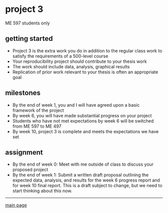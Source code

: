 
# project 3

ME 597 students only

## getting started

  - Project 3 is the extra work you do in addition to the regular class
    work to satisfy the requirements of a 500-level course  
  - Your reproducibility project should contribute to your thesis work  
  - The work should include data, analysis, graphical results
  - Replication of prior work relevant to your thesis is often an
    appropriate goal

## milestones

  - By the end of week 1, you and I will have agreed upon a basic
    framework of the project
  - By week 6, you will have made substantial progress on your project
  - Students who have not met expectations by week 6 will be switched
    from ME 597 to ME 497
  - By week 10, project 3 is complete and meets the expectations we have
    set

## assignment

  - By the end of week 0: Meet with me outside of class to discuss your
    proposed project
  - By the end of week 1: Submit a written draft proposal outlining the
    expected data, analysis, and results for the week 6 progress report
    and for week 10 final report. This is a draft subject to change, but
    we need to start thinking about this now.

-----

[main page](../README.md)
